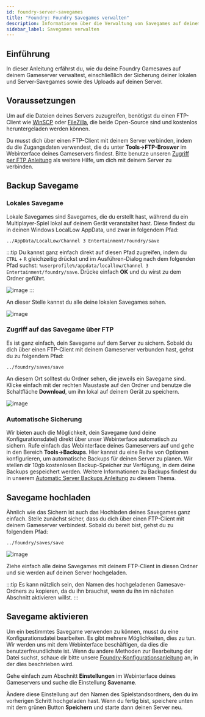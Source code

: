 ```yaml
---
id: foundry-server-savegames
title: "Foundry: Foundry Savegames verwalten"
description: Informationen über die Verwaltung von Savegames auf deinem Foundry-Server von ZAP-Hosting - ZAP-Hosting.com Dokumentation
sidebar_label: Savegames verwalten
---
```


## Einführung

In dieser Anleitung erfährst du, wie du deine Foundry Gamesaves auf deinem Gameserver verwaltest, einschließlich der Sicherung deiner lokalen und Server-Savegames sowie des Uploads auf deinen Server.

## Voraussetzungen

Um auf die Dateien deines Servers zuzugreifen, benötigst du einen FTP-Client wie [WinSCP](https://winscp.net/eng/index.php) oder [FileZilla](https://filezilla-project.org/), die beide Open-Source sind und kostenlos heruntergeladen werden können.

Du musst dich über einen FTP-Client mit deinem Server verbinden, indem du die Zugangsdaten verwendest, die du unter **Tools->FTP-Broswer** im Webinterface deines Gameservers findest. Bitte benutze unseren [Zugriff per FTP Anleitung](gameserver-ftpaccess.md) als weitere Hilfe, um dich mit deinem Server zu verbinden.


## Backup Savegame

### Lokales Savegame

Lokale Savegames sind Savegames, die du erstellt hast, während du ein Multiplayer-Spiel lokal auf deinem Gerät veranstaltet hast. Diese findest du in deinen Windows LocalLow AppData, und zwar in folgendem Pfad:
```
../AppData/LocalLow/Channel 3 Entertainment/Foundry/save
```

:::tip
Du kannst ganz einfach direkt auf diesen Pfad zugreifen, indem du `CTRL` + `R` gleichzeitig drückst und im Ausführen-Dialog nach dem folgenden Pfad suchst: `%userprofile%/appdata/locallow/Channel 3 Entertainment/foundry/save`. Drücke einfach **OK** und du wirst zu dem Ordner geführt.

![image](https://screensaver01.zap-hosting.com/index.php/s/E6rniERFyc5AdS9/preview)
:::

An dieser Stelle kannst du alle deine lokalen Savegames sehen.

![image](https://screensaver01.zap-hosting.com/index.php/s/LGPj2xZNGeCJpjt/preview)

### Zugriff auf das Savegame über FTP

Es ist ganz einfach, dein Savegame auf dem Server zu sichern. Sobald du dich über einen FTP-Client mit deinem Gameserver verbunden hast, gehst du zu folgendem Pfad:
```
../foundry/saves/save
```

An diesem Ort solltest du Ordner sehen, die jeweils ein Savegame sind. Klicke einfach mit der rechten Maustaste auf den Ordner und benutze die Schaltfläche **Download**, um ihn lokal auf deinem Gerät zu speichern.

![image](https://screensaver01.zap-hosting.com/index.php/s/X2f3Fo27GCyFe3m/preview)

### Automatische Sicherung

Wir bieten auch die Möglichkeit, dein Savegame (und deine Konfigurationsdatei) direkt über unser Webinterface automatisch zu sichern. Rufe einfach das Webinterface deines Gameservers auf und gehe in den Bereich **Tools->Backups**. Hier kannst du eine Reihe von Optionen konfigurieren, um automatische Backups für deinen Server zu planen. Wir stellen dir 10gb kostenlosen Backup-Speicher zur Verfügung, in dem deine Backups gespeichert werden. Weitere Informationen zu Backups findest du in unserem [Automatic Server Backups Anleitung](gameserver-backups.md) zu diesem Thema.

## Savegame hochladen

Ähnlich wie das Sichern ist auch das Hochladen deines Savegames ganz einfach. Stelle zunächst sicher, dass du dich über einen FTP-Client mit deinem Gameserver verbindest. Sobald du bereit bist, gehst du zu folgendem Pfad:
```
../foundry/saves/save
```

![image](https://screensaver01.zap-hosting.com/index.php/s/CobaowD4JLPWte7/preview)

Ziehe einfach alle deine Savegames mit deinem FTP-Client in diesen Ordner und sie werden auf deinen Server hochgeladen.

:::tip
Es kann nützlich sein, den Namen des hochgeladenen Gamesave-Ordners zu kopieren, da du ihn brauchst, wenn du ihn im nächsten Abschnitt aktivieren willst.
:::

## Savegame aktivieren

Um ein bestimmtes Savegame verwenden zu können, musst du eine Konfigurationsdatei bearbeiten. Es gibt mehrere Möglichkeiten, dies zu tun. Wir werden uns mit dem Webinterface beschäftigen, da dies die benutzerfreundlichste ist. Wenn du andere Methoden zur Bearbeitung der Datei suchst, schaue dir bitte unsere [Foundry-Konfigurationsanleitung](foundry-configuration.md) an, in der dies beschrieben wird.

Gehe einfach zum Abschnitt **Einstellungen** im Webinterface deines Gameservers und suche die Einstellung **Savename**.

Ändere diese Einstellung auf den Namen des Spielstandsordners, den du im vorherigen Schritt hochgeladen hast. Wenn du fertig bist, speichere unten mit dem grünen Button **Speichern** und starte dann deinen Server neu.